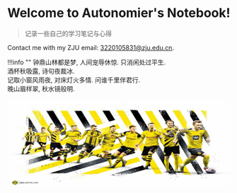 # Welcome to Autonomier's Notebook!

> 记录一些自己的学习笔记与心得

Contact me with my ZJU email: [3220105831@zju.edu.cn](mailto:3220105831@zju.edu.cn).

!!!info ""
    钟鼎山林都是梦, 人间宠辱休惊. 只消闲处过平生. 
    <br>酒杯秋吸露, 诗句夜裁冰.
    <br>记取小窗风雨夜, 对床灯火多情. 问谁千里伴君行. 
    <br>晚山眉样翠, 秋水镜般明.

<img src="images/Reus.jpg" alt="Marco Reus" width="800" height="200" style="display: block; margin: 0 auto;">

